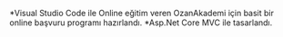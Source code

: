 *Visual Studio Code ile Online eğitim veren OzanAkademi için basit bir online başvuru programı hazırlandı.
*Asp.Net Core MVC ile tasarlandı.

